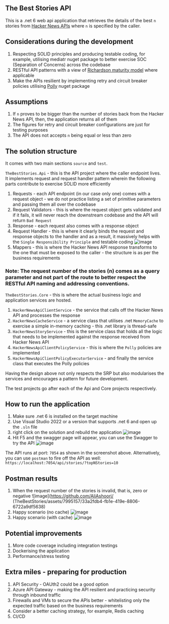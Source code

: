 ## The Best Stories API
This is a .net 6 web api application that retrieves the details of the best `n` stories from [Hacker News APIs](https://github.com/HackerNews/API) where `n` is specified by the caller. 

## Considerations during the development
1) Respecting SOLID principles and producing testable coding, for example, utilising mediatr nuget package to better exercise SOC (Separation of Concerns) across the codebase
3) RESTful API patterns with a view of [Richardson maturity model](https://martinfowler.com/articles/richardsonMaturityModel.html) where applicable
4) Make the APIs resilient by implementing retry and circuit breaker policies utilising [Polly](https://github.com/App-vNext/Polly) nuget package

## Assumptions
1) If `n` proves to be bigger than the number of stories back from the Hacker News API, then, the application returns all of them
2) The figures for retry and circuit breaker configurations are just for testing purposes
3) The API does not accepts `n` being equal or less than zero

## The solution structure
It comes with two main sections `source` and `test`. 

`TheBestStories.Api` - this is the API project where the caller endpoint lives. It implements request and request handler pattern wherein the following parts contribute to exercise SOLID more efficiently

1) Requests - each API endpoint (in our case only one) comes with a request object - we do not practice listing a set of primitive parameters and passing them all over the codebase
2) Request Validators - this is where the request object gets validated and if it fails, it will never reach the downstream codebase and the API will return `Bad Request`
3) Response - each request also comes with a response object
4) Request Handler - this is where it clearly binds the request and response objects to the handler and as a result, it massively helps with the `Single Responsibility Principle` and testable coding 
![image](https://github.com/AliAshoori/TheBestStories/assets/7995157/3d8029b4-08e4-4bf9-aca3-612675ae5220)
5) Mappers - this is where the Hacker News API response transforms to the one that must be exposed to the caller - the structure is as per the business requirements

### Note: The request number of the stories (n) comes as a query parameter and not part of the route to better respect the RESTful API naming and addressing conventions.

`TheBestStories.Core` - this is where the actual business logic and application services are hosted.

1) `HackerNewsApiClientService` - the service that calls off the Hacker News API and processes the response
2) `HackerNewsCacheService` - a service class that utilises .net `MemoryCache` to exercise a simple in-memory caching - this .net library is thread-safe
3) `HackerNewsStoryService` - this is the service class that holds all the logic that needs to be implemented against the response received from Hacker News API
4) `HackerNewsApiClientPolicyService` - this is where the `Polly` policies are implemented
5) `HackerNewsApiClientPolicyExecutorService` - and finally the service class that executes the Polly policies

Having the design above not only respects the SRP but also modularises the services and encourages a pattern for future development.

The test projects go after each of the Api and Core projects respectively. 

## How to run the application
1) Make sure .net 6 is installed on the target machine
2) Use Visual Studio 2022 or a version that supports .net 6 and open up the `.sln` file
3) right click on the solution and rebuild the application
   ![image](https://github.com/AliAshoori/TheBestStories/assets/7995157/32fda4de-bb25-4bcf-9b88-a3a07d35fe57)
5) Hit F5 and the swagger page will appear, you can use the Swagger to try the API
![image](https://github.com/AliAshoori/TheBestStories/assets/7995157/97673465-cb2c-4c85-8116-77f11befa197)

The API runs at port: `7054` as shown in the screenshot above. Alternatively, you can use `postman` to fire off the API as well: `https://localhost:7054/api/stories/?topNStories=10`

## Postman results

1) When the request number of the stories is invalid, that is, zero or negative
![image](https://github.com/AliAshoori/ (TheBestStories/assets/7995157/33a2fdb4-fb1e-419e-8806-6722a9df5638)
2) Happy scenario (no cache)
![image](https://github.com/AliAshoori/TheBestStories/assets/7995157/1cb1df2e-9153-413a-8988-e01fed99438b)
3) Happy scenario (with cache)
![image](https://github.com/AliAshoori/TheBestStories/assets/7995157/bb871ccb-b9c8-473e-8695-e2fbdec296ab)


## Potential improvements
1) More code coverage including integration testings
2) Dockerising the application
3) Performance/stress testing

## Extra miles - preparing for production
1) API Security - OAUth2 could be a good option
2) Azure API Gateway - making the API resilient and practicing security through inbound traffic
3) Firewalls and VMs to secure the APIs better - whitelisting only the expected traffic based on the business requirements
4) Consider a better caching strategy, for example, Redis caching
5) CI/CD
